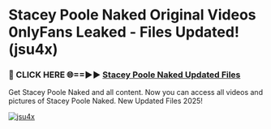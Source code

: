# Stacey Poole Naked Original Videos 0nlyFans Leaked - Files Updated! (jsu4x)

<h3>🔴 CLICK HERE 🌐==►► <a href="https://tinyurl.com/yckcrads" rel="nofollow">Stacey Poole Naked Updated Files</a></h3>

Get Stacey Poole Naked and all content. Now you can access all videos and pictures of Stacey Poole Naked. New Updated Files 2025!

[![jsu4x](https://i.imgur.com/hpKpOFt.gif)](https://tinyurl.com/yckcrads)
